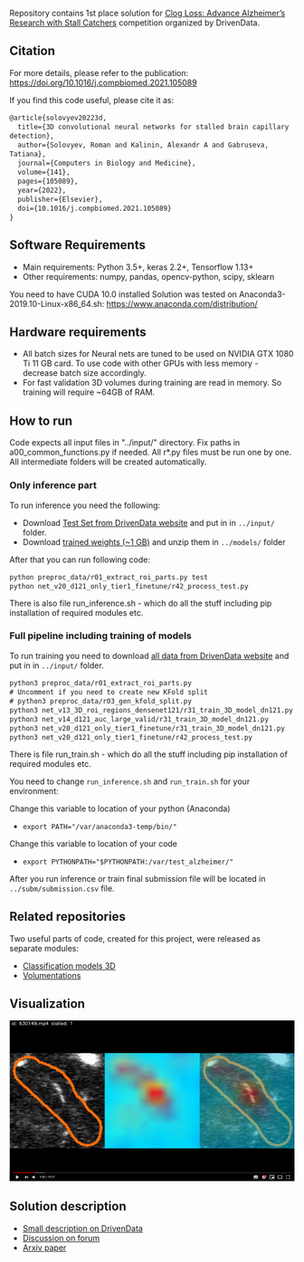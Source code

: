 Repository contains 1st place solution for [Clog Loss: Advance Alzheimer’s Research with Stall Catchers](https://www.drivendata.org/competitions/65/clog-loss-alzheimers-research/) competition organized by DrivenData. 

## Citation

For more details, please refer to the publication: https://doi.org/10.1016/j.compbiomed.2021.105089

If you find this code useful, please cite it as:
```
@article{solovyev20223d,
  title={3D convolutional neural networks for stalled brain capillary detection},
  author={Solovyev, Roman and Kalinin, Alexandr A and Gabruseva, Tatiana},
  journal={Computers in Biology and Medicine},
  volume={141},
  pages={105089},
  year={2022},
  publisher={Elsevier},
  doi={10.1016/j.compbiomed.2021.105089}
}
```

## Software Requirements

* Main requirements: Python 3.5+, keras 2.2+, Tensorflow 1.13+
* Other requirements: numpy, pandas, opencv-python, scipy, sklearn

You need to have CUDA 10.0 installed
Solution was tested on Anaconda3-2019.10-Linux-x86_64.sh: https://www.anaconda.com/distribution/

## Hardware requirements

* All batch sizes for Neural nets are tuned to be used on NVIDIA GTX 1080 Ti 11 GB card. To use code with other GPUs with less memory - decrease batch size accordingly.
* For fast validation 3D volumes during training are read in memory. So training will require ~64GB of RAM.

## How to run

Code expects all input files in "../input/" directory. Fix paths in a00_common_functions.py if needed.
All r*.py files must be run one by one. All intermediate folders will be created automatically.

### Only inference part

To run inference you need the following: 
* Download [Test Set from DrivenData website](https://community.drivendata.org/t/solutions-postings/4852) and put in in `../input/` folder.
* Download [trained weights (~1 GB)](https://github.com/ZFTurbo/DrivenData-Alzheimer-Research-1st-place-solution/releases/download/v1.0.0/net_v20_d121_only_tier1_finetune_r31_train_3D_model_dn121.py_kfold_split_large_v2_5_42.zip) and unzip them in `../models/` folder 

After that you can run following code:
```
python preproc_data/r01_extract_roi_parts.py test
python net_v20_d121_only_tier1_finetune/r42_process_test.py
```

There is also file run_inference.sh - which do all the stuff including pip installation of required modules etc.

### Full pipeline including training of models

To run training you need to download [all data from DrivenData website](https://www.drivendata.org/competitions/65/clog-loss-alzheimers-research/data/)  and put in in `../input/` folder. 

```
python3 preproc_data/r01_extract_roi_parts.py
# Uncomment if you need to create new KFold split
# python3 preproc_data/r03_gen_kfold_split.py
python3 net_v13_3D_roi_regions_densenet121/r31_train_3D_model_dn121.py
python3 net_v14_d121_auc_large_valid/r31_train_3D_model_dn121.py
python3 net_v20_d121_only_tier1_finetune/r31_train_3D_model_dn121.py
python3 net_v20_d121_only_tier1_finetune/r42_process_test.py
```

There is file run_train.sh - which do all the stuff including pip installation of required modules etc.

You need to change `run_inference.sh` and `run_train.sh` for your environment:

Change this variable to location of your python (Anaconda)
* `export PATH="/var/anaconda3-temp/bin/"`

Change this variable to location of your code
* `export PYTHONPATH="$PYTHONPATH:/var/test_alzheimer/"`

After you run inference or train final submission file will be located in `../subm/submission.csv` file.


## Related repositories

Two useful parts of code, created for this project, were released as separate modules:
* [Classification models 3D](https://github.com/ZFTurbo/classification_models_3D)
* [Volumentations](https://github.com/ZFTurbo/volumentations)

## Visualization

[![Alzheimer’s Research competition (what neural net sees) (Demo)](https://raw.githubusercontent.com/ZFTurbo/DrivenData-Alzheimer-Research-1st-place-solution/master/images/Youtube.jpg)](https://www.youtube.com/watch?v=k7s5DCzvKj8)

## Solution description

* [Small description on DrivenData](https://www.drivendata.co/blog/clog-loss-alzheimers-winners/)
* [Discussion on forum](https://community.drivendata.org/t/solutions-postings/4852)
* [Arxiv paper](https://arxiv.org/abs/2104.01687)
